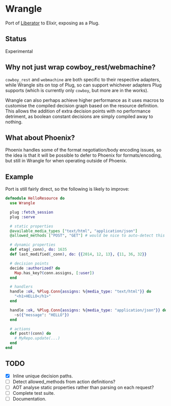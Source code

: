 # Wrangle

Port of [Liberator](http://clojure-liberator.github.io/liberator/) to Elixir, exposing as a Plug.

## Status

Experimental

## Why not just wrap cowboy_rest/webmachine?

`cowboy_rest` and `webmachine` are both specific to their respective adapters, while Wrangle sits on top of Plug, so can support whichever adapters Plug supports (which is currently only `cowboy`, but more are in the works).

Wrangle can also perhaps achieve higher performance as it uses macros to customise the compiled decision graph based on the resource definition. This allows the addition of extra decision points with no performance detriment, as boolean constant decisions are simply compiled away to nothing.

## What about Phoenix?

Phoenix handles some of the format negotiation/body encoding issues, so the idea is that it will be possible to defer to Phoenix for formats/encoding, but still in Wrangle for when operating outside of Phoenix.

## Example

Port is still fairly direct, so the following is likely to improve:

```elixir
defmodule HelloResource do
  use Wrangle

  plug :fetch_session
  plug :serve

  # static properties
  @available_media_types ["text/html", "application/json"]
  @allowed_methods ["POST", "GET"] # would be nice to auto-detect this

  # dynamic properties
  def etag(_conn), do: 1635
  def last_modified(_conn), do: {{2014, 12, 13}, {11, 36, 32}}

  # decision points
  decide :authorized? do
    Map.has_key?(conn.assigns, [:user])
  end

  # handlers
  handle :ok, %Plug.Conn{assigns: %{media_type: "text/html"}} do
    "<h1>HELLO</h1>"
  end

  handle :ok, %Plug.Conn{assigns: %{media_type: "application/json"}} do
    ~s({"message": "HELLO"})
  end

  # actions
  def post!(conn) do
    # MyRepo.update(...)
  end
end
```

## TODO

- [x] Inline unique decision paths.
- [ ] Detect allowed_methods from action definitions?
- [ ] AOT analyse static properties rather than parsing on each request?
- [ ] Complete test suite.
- [ ] Documentation.
